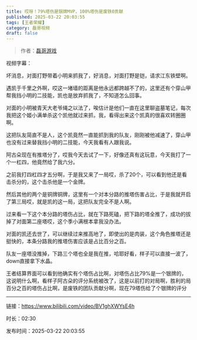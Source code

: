 ```yaml
---
title: 哎呀！79%塔伤是银牌MVP，100%塔伤是废铁0贡献
published: 2025-03-22 20:03:55
tags: [王者荣耀]
category: 磊哥视频
draft: false
---
```



> 作者：[磊哥游戏](https://space.bilibili.com/268941858?spm_id_from=333.788.upinfo.head.click)

视频字幕：

坏消息，对面打野带着小明来抓我了，好消息，对面打野是铠，请求江东铁壁啊。

遇凯于千里之外啊，哎这一堵墙的距离是他永远都跨越不了的，这里还有个穿山甲帮我挡小明的二技能，凯也是放弃抓我了，不知道怎么回事。

对面的小明被青天大老爷绳之以法了，唉估计是他们一直在这里聊盗墓笔记，每次我把这个姬小满单杀这个凯他就过来抓，我，看得出来这个凯真的很喜欢转圈圈啊。

这把队友简直不是人，这个凯竟然一直能抓到我的队友，刚刚被他减速了，穿山甲也没有过来替我挡小明的二技能，今天我看有人跟我说。

阿古朵现在有推塔分了，哎我今天去试了一下，好像还真有这玩意，今天我打了一个一杠四，他竟然给了我六分。

之前我打四杠四才五分啊，于是我又来了一局哎，杀了20个，可以看到他还是看击杀分的，这个击杀他是一个金牌。

然后其他的两个是铜牌铜牌，这里有一个对本分路的推塔伤害占比，于是我就开启了第三局哎，就是凯的这一局，这把队友完全不是人啊。

过来看一下这个本分路的塔伤占比，就在下路死磕，把下路的塔全推了，成功的拔掉了对面第二座塔哎，这个季小满根本拿我没办法。

对面的凯还去世了，可以继续过来推高地了，即使出的是肉装，这个角色推塔还是挺快的，本条分路我的推塔伤害应该是占比百分之百。

队友一座塔没推掉，下路三个塔也全是我在推，哈耶好看，样子可以直接一波了，down直接拿下水晶。

王者结算界面可以看到他确实有个塔伤占比啊，对塔伤占比79%是一个银牌的，这说明什么啊，看样子阿古朵的评分系统被改了，这是以前打的对局啊，胜利的局百分之百的塔伤占比啊，是废铁的团队贡献分啊，现在79塔伤给了个银牌的评分

---

链接：https://www.bilibili.com/video/BV1ghXWYsE4h

时长：02:30

发布时间：2025-03-22 20:03:55

